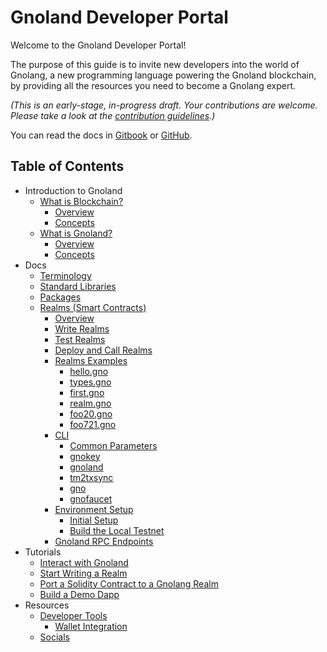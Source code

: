 # Gnoland Developer Portal

Welcome to the Gnoland Developer Portal!

The purpose of this guide is to invite new developers into the world of Gnolang, a new programming language powering the Gnoland blockchain, by providing all the resources you need to become a Gnolang expert.

_(This is an early-stage, in-progress draft. Your contributions are welcome. Please take a look at the_ [_contribution guidelines_](https://github.com/onbloc/gnoland-tutorials/blob/main/CONTRIBUTION.md)_.)_

You can read the docs in [Gitbook](https://onbloc.gitbook.io/gnoland-developer-portal/) or [GitHub](https://github.com/onbloc/gnoland-tutorials).

## Table of Contents

- Introduction to Gnoland
  - [What is Blockchain?](introduction-to-gnoland/what-is-blockchain/)
    - [Overview](introduction-to-gnoland/what-is-blockchain/overview.md)
    - [Concepts](introduction-to-gnoland/what-is-blockchain/concepts.md)
  - [What is Gnoland?](introduction-to-gnoland/what-is-gnoland/)
    - [Overview](introduction-to-gnoland/what-is-gnoland/overview.md)
    - [Concepts](introduction-to-gnoland/what-is-gnoland/concepts.md)
- Docs
  - [Terminology](docs/terminology.md)
  - [Standard Libraries](docs/standard-libraries.md)
  - [Packages](docs/packages.md)
  - [Realms (Smart Contracts)](docs/building-a-realm/)
    - [Overview](docs/building-a-realm/overview.md)
    - [Write Realms](docs/building-a-realm/writing-realms.md)
    - [Test Realms](docs/building-a-realm/testing-realms.md)
    - [Deploy and Call Realms](docs/building-a-realm/deploy-and-call-realms.md)
    - [Realms Examples](docs/building-a-realm/realm-examples/)
      - [hello.gno](docs/building-a-realm/realm-examples/hello.gno.md)
      - [types.gno](docs/building-a-realm/realm-examples/types.gno.md)
      - [first.gno](docs/building-a-realm/realm-examples/first.gno.md)
      - [realm.gno](docs/building-a-realm/realm-examples/realm.gno.md)
      - [foo20.gno](docs/building-a-realm/realm-examples/foo.gno.md)
      - [foo721.gno](docs/building-a-realm/realm-examples/foo721.gno.md)
    - [CLI](docs/cli/)
      - [Common Parameters](docs/cli/common-parameters.md)
      - [gnokey](docs/cli/gnokey.md)
      - [gnoland](docs/cli/gnoland.md)
      - [tm2txsync](docs/cli/tm2txsync.md)
      - [gno](docs/cli/gno.md)
      - [gnofaucet](docs/cli/gnofaucet.md)
    - [Environment Setup](docs/environment-setup/)
      - [Initial Setup](docs/environment-setup/initial-setup.md)
      - [Build the Local Testnet](docs/environment-setup/build-the-local-testnet.md)
    - [Gnoland RPC Endpoints](docs/gnoland-rpc-endpoints.md)
- Tutorials
  - [Interact with Gnoland](tutorials/interact-with-gnoland.md)
  - [Start Writing a Realm](tutorials/start-writing-a-realm.md)
  - [Port a Solidity Contract to a Gnolang Realm](tutorials/port-a-solidity-contract-to-a-gnolang-realm.md)
  - [Build a Demo Dapp](tutorials/a-sample-dapp.md)
- Resources
  - [Developer Tools](resources/developer-tools/)
    - [Wallet Integration](resources/developer-tools/wallet-integration.md)
  - [Socials](resources/socials.md)

